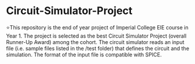 # Circuit-Simulator-Project
:star:This repository is the end of year project of Imperial College EIE course in Year 1. The project is selected as the best Circuit Simulator Project (overall Runner-Up Award) among the cohort. 
The circuit simulator reads an input file (i.e. sample files listed in the /test folder) that defines the circuit and the simulation. The format of the input file is compatible with SPICE.
